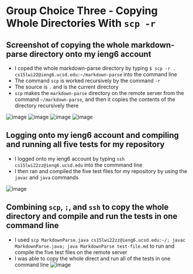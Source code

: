 # Group Choice Three - Copying Whole Directories With `scp -r` #

## Screenshot of copying the whole markdown-parse directory onto my ieng6 account ## 
- I coped the whole markdown-parse directory by typing `$ scp -r . cs15lwi22@ieng6.ucsd.edu:~/markdown-parse` into the command line
- The command `scp` is worked recursively by the command `-r `
- The source is `.` and is the current directory
-  `scp` makes the `markdown-parse` directory on the remote server from the command `~/markdown-parse`, and then it copies the contents of the directory recursively there

![image](https://user-images.githubusercontent.com/97646041/153680085-177bafa7-5bc4-4dc3-94ad-1b628b9a1dcc.png)
![image](https://user-images.githubusercontent.com/97646041/153680124-73e71edd-6173-4ea2-9745-d0adda7b2eff.png)
![image](https://user-images.githubusercontent.com/97646041/153680159-af33db1f-137e-43fc-b438-c4afe0de6b75.png)
![image](https://user-images.githubusercontent.com/97646041/153680183-d257438f-0a46-42ed-9b84-bf8f8fad9d3e.png)

## Logging onto my ieng6 account and compiling and running all five tests for my repository ##
- I logged onto my ieng6 account by typing `ssh cs15lwi22zz@ieng6.ucsd.edu` into the commmand line
- I then ran and compiled the five test files for my repository by using the `javac` and `java` commands

![image](https://user-images.githubusercontent.com/97646041/153680774-dcb8eb84-f50d-46b7-95c3-3d7f60b64277.png)

## Combining `scp`, `;`, and `ssh` to copy the whole directory and compile and run the tests in one command line ##
- I used `scp MarkdownParse.java cs15lwi22zz@ieng6.ucsd.edu:~/; javac MarkdownParse.java; java MarkdownParse test-file.md` to run and compile the five test files on the remote server
- I was able to copy the whole direct and run all of the tests in one command line
![image](https://user-images.githubusercontent.com/97646041/153681440-bb1ad1ae-6741-4a52-8a99-f1c79134e48b.png)

